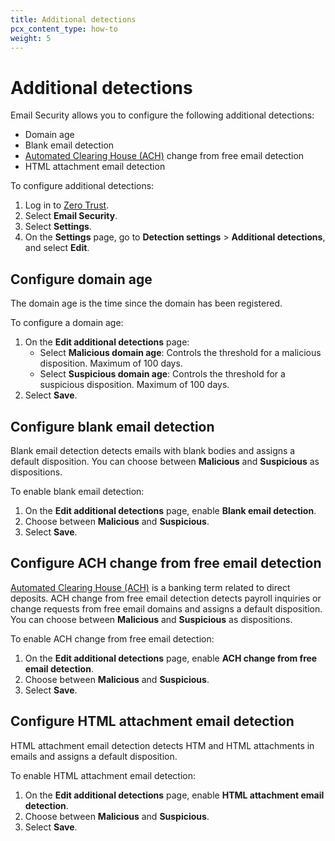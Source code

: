 ```yaml
---
title: Additional detections
pcx_content_type: how-to
weight: 5
---
```


# Additional detections

Email Security allows you to configure the following additional detections:

- Domain age
- Blank email detection
- [Automated Clearing House (ACH)](https://en.wikipedia.org/wiki/Automated_clearing_house) change from free email detection
- HTML attachment email detection

To configure additional detections:

1. Log in to [Zero Trust](https://one.dash.cloudflare.com/).
2. Select **Email Security**.
3. Select **Settings**.
4. On the **Settings** page, go to **Detection settings** > **Additional detections**, and select **Edit**.

## Configure domain age

The domain age is the time since the domain has been registered.

To configure a domain age:

1. On the **Edit additional detections** page:
   - Select **Malicious domain age**: Controls the threshold for a malicious disposition. Maximum of 100 days.
   - Select **Suspicious domain age**: Controls the threshold for a suspicious disposition. Maximum of 100 days.
2. Select **Save**.

## Configure blank email detection

Blank email detection detects emails with blank bodies and assigns a default disposition. You can choose between **Malicious** and **Suspicious** as dispositions.

To enable blank email detection:

1. On the **Edit additional detections** page, enable **Blank email detection**.
2. Choose between **Malicious** and **Suspicious**.
3. Select **Save**.

## Configure ACH change from free email detection

[Automated Clearing House (ACH)](https://en.wikipedia.org/wiki/Automated_clearing_house) is a banking term related to direct deposits. ACH change from free email detection detects payroll inquiries or change requests from free email domains and assigns a default disposition. You can choose between **Malicious** and **Suspicious** as dispositions.

To enable ACH change from free email detection:

1. On the **Edit additional detections** page, enable **ACH change from free email detection**.
2. Choose between **Malicious** and **Suspicious**.
3. Select **Save**.

## Configure HTML attachment email detection

HTML attachment email detection detects HTM and HTML attachments in emails and assigns a default disposition.

To enable HTML attachment email detection:

1. On the **Edit additional detections** page, enable **HTML attachment email detection**.
2. Choose between **Malicious** and **Suspicious**.
3. Select **Save**.